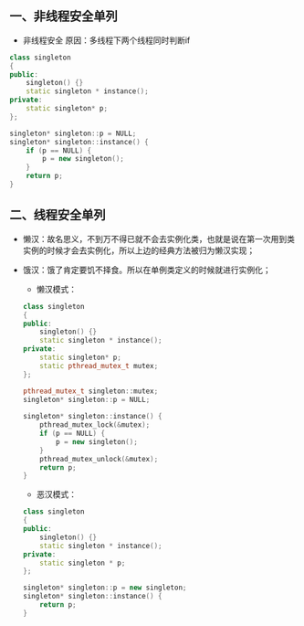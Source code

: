 ## 一、非线程安全单列 
  - 非线程安全 原因：多线程下两个线程同时判断if
  
``` cpp
class singleton
{
public:
    singleton() {}
    static singleton * instance();
private:
    static singleton* p;
};

singleton* singleton::p = NULL;
singleton* singleton::instance() {
    if (p == NULL) {
        p = new singleton();
    }
    return p;
}
```
## 二、线程安全单列 

  - 懒汉：故名思义，不到万不得已就不会去实例化类，也就是说在第一次用到类实例的时候才会去实例化，所以上边的经典方法被归为懒汉实现；
  - 饿汉：饿了肯定要饥不择食。所以在单例类定义的时候就进行实例化；
  
    - 懒汉模式：
    ``` cpp
    class singleton
    {
    public:
        singleton() {}
        static singleton * instance();
    private:
        static singleton* p;
        static pthread_mutex_t mutex;
    };

    pthread_mutex_t singleton::mutex;
    singleton* singleton::p = NULL;
   
    singleton* singleton::instance() {
        pthread_mutex_lock(&mutex);
        if (p == NULL) {
            p = new singleton();
        }
        pthread_mutex_unlock(&mutex);
        return p;
    }
    ```
    
    - 恶汉模式：
    ``` cpp
    class singleton
    {
    public:
        singleton() {}
        static singleton * instance();
    private:
        static singleton * p;
    };

    singleton* singleton::p = new singleton;
    singleton* singleton::instance() {
        return p;
    }
    ```
